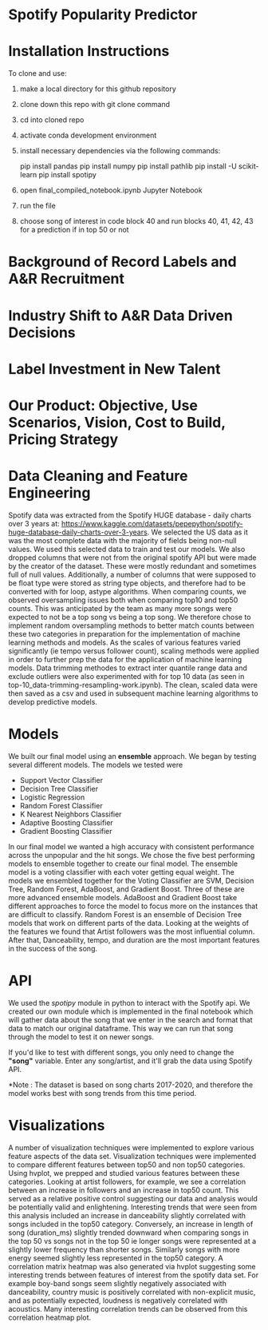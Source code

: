 # Spotify Popularity Predictor

# Installation Instructions
To clone and use:
1) make a local directory for this github repository
2) clone down this repo with git clone command
3) cd into cloned repo
4) activate conda development environment
5) install necessary dependencies via the following commands:

    pip install pandas
    pip install numpy
    pip install pathlib
    pip install -U scikit-learn
    pip install spotipy 

6) open final_compiled_notebook.ipynb Jupyter Notebook
7) run the file
8) choose song of interest in code block 40 and run blocks 40, 41, 42, 43 for a prediction if in top 50 or not

# Background of Record Labels and A&R Recruitment 

# Industry Shift to A&R Data Driven Decisions 

# Label Investment in New Talent

# Our Product: Objective, Use Scenarios, Vision, Cost to Build, Pricing Strategy

# Data Cleaning and Feature Engineering
Spotify data was extracted from the Spotify HUGE database - daily charts over 3 years at: https://www.kaggle.com/datasets/pepepython/spotify-huge-database-daily-charts-over-3-years. We selected the US data as it was the most complete data with the majority of fields being non-null values. We used this selected data to train and test our models. We also dropped columns that were not from the original spotify API but were made by the creator of the dataset. These were mostly redundant and sometimes full of null values. Additionally, a number of columns that were supposed to be float type were stored as string type objects, and therefore had to be converted with for loop, astype algorithms. When comparing counts, we observed oversampling issues both when comparing top10 and top50 counts. This was anticipated by the team as many more songs were expected to not be a top song vs being a top song. We therefore chose to implement random oversampling methods to better match counts between these two categories in preparation for the implementation of machine learning methods and models. As the scales of various features varied significantly (ie tempo versus follower count), scaling methods were applied in order to further prep the data for the application of machine learning models. Data trimming methodes to extract inter quantile range data and exclude outliers were also experimented with for top 10 data (as seen in top-10_data-trimming-resampling-work.ipynb). The clean, scaled data were then saved as a csv and used in subsequent machine learning algorithms to develop predictive models.

# Models 
We built our final model using an **ensemble** approach. We began by testing several different models. The models we tested were 
- Support Vector Classifier
- Decision Tree Classifier
- Logistic Regression
- Random Forest Classifier
- K Nearest Neighbors Classifier
- Adaptive Boosting Classifier
- Gradient Boosting Classifier
 
 In our final model we wanted a high accuracy with consistent performance across the unpopular and the hit songs. We chose the five best performing models to ensemble together to create our final model. The ensemble model is a voting classifier with each voter getting equal weight. The models we ensembled together for the Voting Classifier are SVM, Decision Tree, Random Forest, AdaBoost, and Gradient Boost. Three of these are more advanced ensemble models. AdaBoost and Gradient Boost take different approaches to force the model to focus more on the instances that are difficult to classify. Random Forest is an ensemble of Decision Tree models that work on different parts of the data. Looking at the weights of the features we found that Artist followers was the most influential column. After that, Danceability, tempo, and duration are the most important features in the success of the song.

# API
We used the *spotipy* module in python to interact with the Spotify api. We created our own module which is implemented in the final notebook which will gather data about the song that we enter in the search and format that data to match our original dataframe. This way we can run that song through the model to test it on newer songs. 

If you'd like to test with different songs, you only need to change the **"song"** variable. Enter any song/artist, and it'll grab the data using Spotify API. 

*Note : The dataset is based on song charts 2017-2020, and therefore the model works best with song trends from this time period. 


# Visualizations
A number of visualization techniques were implemented to explore various feature aspects of the data set. Visualization techniques were implemented to compare different features between top50 and non top50 categories. Using hvplot, we prepped and studied various features between these categories. Looking at artist followers, for example, we see a correlation between an increase in followers and an increase in top50 count. This served as a relative positive control suggesting our data and analysis would be potentially valid and enlightening. Interesting trends that were seen from this analysis included an increase in danceability slightly correlated with songs included in the top50 category. Conversely, an increase in length of song (duration_ms) slightly trended downward when comparing songs in the top 50 vs songs not in the top 50 ie longer songs were represented at a slightly lower frequency than shorter songs. Similarly songs with more energy seemed slightly less represented in the top50 category. A correlation matrix heatmap was also generated via hvplot suggesting some interesting trends between features of interest from the spotify data set. For example boy-band songs seem slightly negatively associated with danceability, country music is positively correlated with non-explicit music, and as potentially expected, loudness is negatively correlated with acoustics. Many interesting correlation trends can be observed from this correlation heatmap plot.


